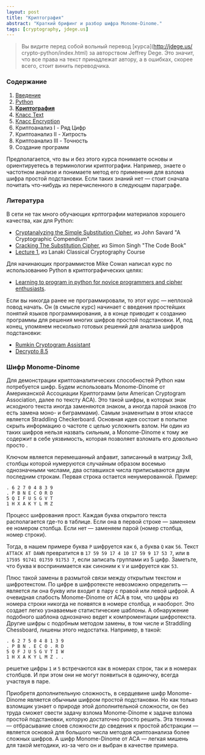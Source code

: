 ```yaml
---
layout: post
title: "Криптография"
abstract: "Краткий брифинг и разбор шифра Monome-Dinome."
tags: [cryptography, jdege.us]
---
```

> Вы видите перед собой вольный перевод [курса](http://jdege.us/
> crypto-python/index.html) за авторством Jeffrey Dege.
> Это значит, что все права на текст принадлежат автору, а в ошибках,
> скорее всего, стоит винить переводчика.

### Содержание

1. <a href='/posts/jdege'>Введение</a>
2. <a href='/posts/jdege-python'>Python</a>
3. <a href='/posts/jdege-cryptography'><b>Криптография</b></a>
4. <a href='/posts/jdege-text'>Класс Text</a>
5. <a href='/posts/jdege-encryption'>Класс Encryption</a>
6. Криптоанализ I - Ряд Цифр
7. Криптоанализ II - Хитрость
8. Криптоанализ III - Точность
9. Создание программ

Предполагается, что вы и без этого курса понимаете основы и ориентируетесь в терминологии
криптографии. Например, знаете о частотном анализе и понимаете метод его
применения для взлома шифра простой подстановки. Если таких знаний нет — стоит
сначала почитать что-нибудь из перечисленного в следующем параграфе.

### Литература

В сети не так много обучающих крптографии материалов хорошего качества, как для
Python:

* [Cryptanalyzing the Simple Substitution Cipher](
  http://www.quadibloc.com/crypto/pp0101.htm), из John Savard "A Cryptographic
  Compendium"
* [Cracking The Substitution Cipher](
  http://www.simonsingh.net/The_Black_Chamber/crackingsubstitution.html), из
  Simon Singh "The Code Book"
* [Lecture 1](
  http://www.und.nodak.edu/org/crypto/crypto/lanaki.crypt.class/lessons/lesson01.zip),
  из Lanaki Classical Cryptography Course

Для начинающих программистов Mike Cowan написал курс по использованию Python в
криптографических целях:

* [Learning to program in python for novice programmers and cipher enthusiasts](
  http://web.mac.com/mikejcowan/Ciphers/1._Introduction.html).

Если вы никогда ранее не программировали, то этот курс — неплохой повод начать.
Он (в смысле курс) начинает с введения простейших понятий языков программирования,
а в конце приводит к созданию программы для решения многих шифров простой
подстановки.
И, под конец, упомянем несколько готовых решений для анализа шифров подстановки:

* [Rumkin Cryptogram Assistant](http://rumkin.com/tools/cipher/cryptogram.php)
* [Decrypto 8.5](http://www.blisstonia.com/software/WebDecrypto/)

### Шифр Monome-Dinome

Для демонстрации криптоаналитических способностей Python нам потребуется шифр.
Будем использовать Monome-Dinome от Американской Ассоциации Криптограмм
(или American Cryptogram Association, далее по тексту ACA). Это такой
шифры, в которых знак исходного текста иногда заменяются знаком, а иногда
парой знаков (то есть замена моно- и биграммами). Самым знаменитым в этом
классе является Straddling Checkerboard. Основная идея состоит в попытке
скрыть информацию о частоте с целью усложнить взлом. Ни один из таких
шифров нельзя назвать сильным, а Monome-Dinome к тому же содержит в
себе уязвимость, которая позволяет взломать его довольно просто .

Ключом является перемешанный алфавит, записанный в матрицу 3х8, столбцы
которой нумеруются случайным образом восемью однозначными числами, два
оставшихся числа приписываются двум последним строкам. Первая строка остается
ненумерованной. Пример:

```
. 6 2 7 0 4 8 3 9
. P B N E C O R D
5 Q I F U S G V T
1 H X A K Y L M Z
```

Процесс шифрования прост. Каждая буква открытого текста располагается
где-то в таблице. Если она в первой строке — заменяем ее номером столбца.
Если нет — заменяем парой (номер столбца, номер строки).

Тогда, в нашем примере буква `P` шифруется как `6`, а буква `Q` как `56`.
Текст `ATTACK AT DAWN` превратится в `17 59 59 17 4 10 17 59 9 17 53 7`,
или в `17595 91741 01759 91753 7`, если записать группами из 5 цифр.
Заметьте, что буква `W` воспринимается как синоним к `V` и шифруется
как `53`.

Плюс такой замены в размытой связи между открытым текстом и шифротекстом.
По цифре в шифротексте невозможно определить — является ли она букву или
входит в пару с правой или левой цифрой. А очевидная слабость Monome-Dinome от
ACA в том, что цифры из номера строки никогда не появятся в номере столбца,
и наоборот. Это создает легко узнаваемые статистические шаблоны. А обнаружение
подобного шаблона однозначно ведет к компроментации шифротекста.
Другие шифры с подобным методом замены, в том числе и Straddling Chessboard,
лишены этого недостатка. Например, в такой:

```
. 6 2 7 5 0 4 8 1 3 9
. P B N . E C O . R D
5 Q F J U S G V T I W
1 H X A K Y L M Z . .
```

решетке цифры `1` и `5` встречаются как в номерах строк, так и в номерах
столбцов. И при этом они не могут появиться в одиночку, всегда участвуя в
паре.

Приобретя дополнительную сложность, в сердцевине шифр Monome-Dinome является
обычным шифром простой подстановки. Но как только взломщик узнает о природе
этой дополнительной сложности, он без труда сможет свести задачу взлома
Monome-Dinome к задаче взлома простой подстановки, которую достаточно просто
решить. Эта техника — отбрасывание слоев сложности до сведения к простой
абстракции — является основой для большого числа методов криптоанализа
более сложных шифров. А шифр Monome-Dinome от ACA — легкая мишень для такой
методики, из-за чего он и выбран в качестве примера.
